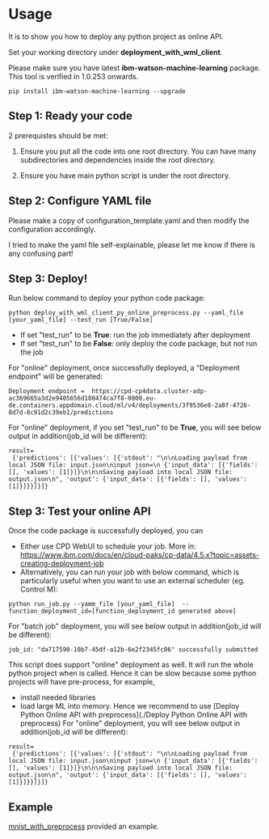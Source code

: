 # Usage

It is to show you how to deploy any python project as online API.

Set your working directory under **deployment_with_wml_client**.

Please make sure you have latest **ibm-watson-machine-learning** package. 
This tool is verified in 1.0.253 onwards.

```
pip install ibm-watson-machine-learning --upgrade
```

## Step 1: Ready your code
2 prerequistes should be met:
1. Ensure you put all the code into one root directory. 
You can have many subdirectories and dependencies inside the root directory.

2. Ensure you have main python script is under the root directory. 

## Step 2: Configure YAML file
Please make a copy of configuration_template.yaml and then modify the configuration accordingly. 

I tried to make the yaml file self-explainable, please let me know if there is any confusing part!

## Step 3: Deploy!
Run below command to deploy your python code package:

```
python deploy_with_wml_client_py_online_preprocess.py --yaml_file [your_yaml_file] --test_run [True/False]
```

- If set "test_run" to be **True**: run the job immediately after deployment
- If set "test_run" to be **False**: only deploy the code package, but not run the job

For "online" deployment, once successfully deployed, a "Deployment endpoint" will be generated:
```
Deployment endpoint =  https://cpd-cp4data.cluster-adp-ac369665a3d2e9405656d188474ca7f8-0000.eu-de.containers.appdomain.cloud/ml/v4/deployments/3f9536e8-2a8f-4726-8d7d-8c91d2c39eb1/predictions
```

For "online" deployment, if you set "test_run" to be **True**, 
you will see below output in addition(job_id will be different):
```
result=
 {'predictions': [{'values': [{'stdout': "\n\nLoading payload from local JSON file: input.json\ninput json=\n {'input_data': [{'fields': [], 'values': [1]}]}\n\n\nSaving payload into local JSON file: output.json\n", 'output': {'input_data': [{'fields': [], 'values': [1]}]}}]}]}
```

## Step 3: Test your online API

Once the code package is successfully deployed, you can
- Either use CPD WebUI to schedule your job. 
  More in: https://www.ibm.com/docs/en/cloud-paks/cp-data/4.5.x?topic=assets-creating-deployment-job
- Alternatively, you can run your job with below command, 
  which is particularly useful when you want to use an external scheduler (eg. Control M): 

```python run_job.py --yamm_file [your_yaml_file]  --function_deployment_id=[function_deployment_id generated above]```

For "batch job" deployment, 
you will see below output in addition(job_id will be different):

```job_id: "da717590-10b7-45df-a12b-6e2f2345fc06" successfully submitted```


This script does support "online" deployment as well. 
It will run the whole python project when is called. 
Hence it can be slow because some python projects will have pre-process, 
for example, 
- install needed libraries
- load large ML into memory.
Hence we recommend to use [Deploy Python Online API with preprocess](./Deploy Python Online API with preprocess)
For "online" deployment, 
you will see below output in addition(job_id will be different):
```
result=
 {'predictions': [{'values': [{'stdout': "\n\nLoading payload from local JSON file: input.json\ninput json=\n {'input_data': [{'fields': [], 'values': [1]}]}\n\n\nSaving payload into local JSON file: output.json\n", 'output': {'input_data': [{'fields': [], 'values': [1]}]}}]}]}
```

## Example
[mnist_with_preprocess](../py_examples/online/mnist_with_preprocess) provided an example.